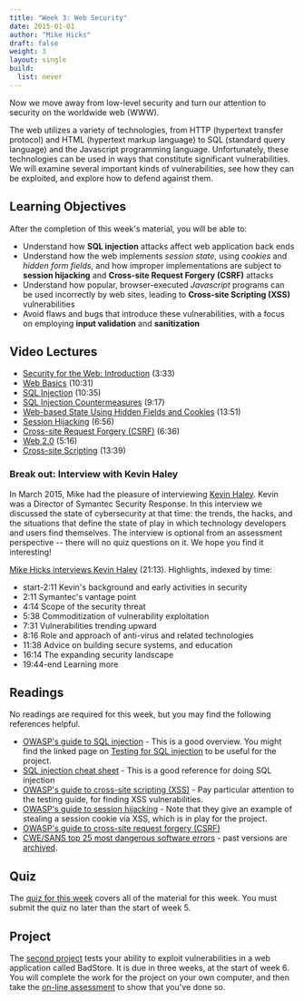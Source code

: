 ```yaml
---
title: "Week 3: Web Security"
date: 2015-01-01
author: "Mike Hicks"
draft: false
weight: 3
layout: single
build:
  list: never
---
```


Now we move away from low-level security and turn our attention to security on the worldwide web (WWW).

The web utilizes a variety of technologies, from HTTP (hypertext transfer protocol) and HTML (hypertext markup language) to SQL (standard query language) and the Javascript programming language. Unfortunately, these technologies can be used in ways that constitute significant vulnerabilities. We will examine several important kinds of vulnerabilities, see how they can be exploited, and explore how to defend against them.

## Learning Objectives

After the completion of this week's material, you will be able to:

- Understand how **SQL injection** attacks affect web application back ends
- Understand how the web implements *session state*, using *cookies* and *hidden form fields*, and how improper implementations are subject to **session hijacking** and **Cross-site Request Forgery (CSRF)** attacks
- Understand how popular, browser-executed *Javascript* programs can be used incorrectly by web sites, leading to **Cross-site Scripting (XSS)** vulnerabilities
- Avoid flaws and bugs that introduce these vulnerabilities, with a focus on employing **input validation** and **sanitization**

## Video Lectures

- [Security for the Web: Introduction](https://youtu.be/UMayZxyQUg0) (3:33)
- [Web Basics](https://youtu.be/gkUxGq09wSs) (10:31)
- [SQL Injection](https://youtu.be/n8lkVAri7c0) (10:35)
- [SQL Injection Countermeasures](https://youtu.be/n_rVX4r65zE) (9:17)
- [Web-based State Using Hidden Fields and Cookies](https://youtu.be/U_gUy0hZsrs) (13:51)
- [Session Hijacking](https://youtu.be/Mcg8AIlb59g) (6:56)
- [Cross-site Request Forgery (CSRF)](https://youtu.be/5ffy65DKAZw) (6:36)
- [Web 2.0](https://youtu.be/TmT02T7X0Fw) (5:16)
- [Cross-site Scripting](https://youtu.be/RW7qpjybD3U) (13:39)

### Break out: Interview with Kevin Haley

In March 2015, Mike had the pleasure of interviewing [Kevin Haley](https://www.linkedin.com/in/khaley/). Kevin was a Director of Symantec Security Response. In this interview we discussed the state of cybersecurity at that time: the trends, the hacks, and the situations that define the state of play in which technology developers and users find themselves. The interview is optional from an assessment perspective -- there will no quiz questions on it. We hope you find it interesting!

[Mike Hicks interviews Kevin Haley](https://youtu.be/1gwi01aLfws) (21:13). Highlights, indexed by time:

- start-2:11 Kevin's background and early activities in security
- 2:11 Symantec's vantage point
- 4:14 Scope of the security threat
- 5:38 Commoditization of vulnerability exploitation
- 7:31 Vulnerabilities trending upward
- 8:16 Role and approach of anti-virus and related technologies
- 11:38 Advice on building secure systems, and education
- 16:14 The expanding security landscape
- 19:44-end Learning more

## Readings

No readings are required for this week, but you may find the following references helpful.

- [OWASP's guide to SQL injection](https://www.owasp.org/index.php/SQL_Injection) - This is a good overview. You might find the linked page on [Testing for SQL injection](https://owasp.org/www-project-web-security-testing-guide/latest/4-Web_Application_Security_Testing/07-Input_Validation_Testing/05-Testing_for_SQL_Injection) to be useful for the project.
- [SQL injection cheat sheet](http://ferruh.mavituna.com/sql-injection-cheatsheet-oku/) - This is a good reference for doing SQL injection
- [OWASP's guide to cross-site scripting (XSS)](https://owasp.org/www-community/attacks/xss/) - Pay particular attention to the testing guide, for finding XSS vulnerabilities.
- [OWASP's guide to session hijacking](https://www.owasp.org/index.php/Session_hijacking_attack) - Note that they give an example of stealing a session cookie via XSS, which is in play for the project.
- [OWASP's guide to cross-site request forgery (CSRF)](https://owasp.org/www-community/attacks/csrf)
- [CWE/SANS top 25 most dangerous software errors](http://cwe.mitre.org/top25/) - past versions are [archived](https://cwe.mitre.org/top25/archive/).

## Quiz

The [quiz for this week](/course/software-security/assets/week3_quiz.docx) covers all of the material for this week. You must submit the quiz no later than the start of week 5.

## Project

The [second project](../project2) tests your ability to exploit vulnerabilities in a web application called BadStore. It is due in three weeks, at the start of week 6. You will complete the work for the project on your own computer, and then take the [on-line assessment](/course/software-security/assets/week3_badstore_quiz.docx) to show that you've done so.
